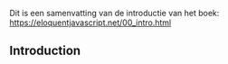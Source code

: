 Dit is een samenvatting van de introductie van het boek: https://eloquentjavascript.net/00_intro.html

## Introduction
